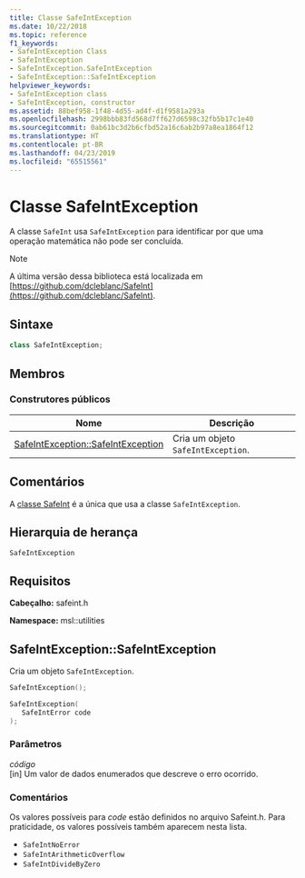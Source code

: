 ```yaml
---
title: Classe SafeIntException
ms.date: 10/22/2018
ms.topic: reference
f1_keywords:
- SafeIntException Class
- SafeIntException
- SafeIntException.SafeIntException
- SafeIntException::SafeIntException
helpviewer_keywords:
- SafeIntException class
- SafeIntException, constructor
ms.assetid: 88bef958-1f48-4d55-ad4f-d1f9581a293a
ms.openlocfilehash: 2998bbb83fd568d7ff627d6598c32fb5b17c1e40
ms.sourcegitcommit: 0ab61bc3d2b6cfbd52a16c6ab2b97a8ea1864f12
ms.translationtype: HT
ms.contentlocale: pt-BR
ms.lasthandoff: 04/23/2019
ms.locfileid: "65515561"
---
```

# <a name="safeintexception-class"></a>Classe SafeIntException

A classe `SafeInt` usa `SafeIntException` para identificar por que uma operação matemática não pode ser concluída.

> [!NOTE]
> A última versão dessa biblioteca está localizada em [https://github.com/dcleblanc/SafeInt](https://github.com/dcleblanc/SafeInt).

## <a name="syntax"></a>Sintaxe

```cpp
class SafeIntException;
```

## <a name="members"></a>Membros

### <a name="public-constructors"></a>Construtores públicos

Nome                                                    | Descrição
------------------------------------------------------- | ------------------------------------
[SafeIntException::SafeIntException](#safeintexception) | Cria um objeto `SafeIntException`.

## <a name="remarks"></a>Comentários

A [classe SafeInt](../safeint/safeint-class.md) é a única que usa a classe `SafeIntException`.

## <a name="inheritance-hierarchy"></a>Hierarquia de herança

`SafeIntException`

## <a name="requirements"></a>Requisitos

**Cabeçalho:** safeint.h

**Namespace:** msl::utilities

## <a name="safeintexception"></a>SafeIntException::SafeIntException

Cria um objeto `SafeIntException`.

```cpp
SafeIntException();

SafeIntException(
   SafeIntError code
);
```

### <a name="parameters"></a>Parâmetros

*código*<br/>
[in] Um valor de dados enumerados que descreve o erro ocorrido.

### <a name="remarks"></a>Comentários

Os valores possíveis para *code* estão definidos no arquivo Safeint.h. Para praticidade, os valores possíveis também aparecem nesta lista.

- `SafeIntNoError`
- `SafeIntArithmeticOverflow`
- `SafeIntDivideByZero`
